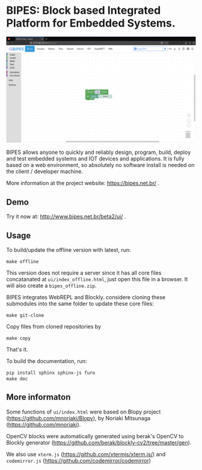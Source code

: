 # BIPES: Block based Integrated Platform for Embedded Systems.

![BIPES](bipes.png)


BIPES allows anyone to quickly and reliably design, program, build, deploy and test embedded systems and IOT devices and applications. It is fully based on a web environment, so absolutely no software install is needed on the client / developer machine. 

More information at the project website: https://bipes.net.br/ .

## Demo
Try it now at: http://www.bipes.net.br/beta2/ui/ .

## Usage

To build/update the offline version with latest, run:
```
make offline
```
This version does not require a server since it has all core files concatanated at `ui/index_offline.html`, just open this file in a browser. It will also create a `bipes_offline.zip`.


BIPES integrates WebREPL and Blockly. considere cloning these submodules into the same folder to update these core files:
```
make git-clone
```
Copy files from cloned repositories by
```
make copy
```
That's it.

To build the documentation, run:
```
pip install sphinx sphinx-js furo
make doc
```

## More informaton
Some functions of `ui/index.html` were based on Blopy project (https://github.com/mnoriaki/Blopy), by Noriaki Mitsunaga
 (https://github.com/mnoriaki).
 
 OpenCV blocks were automatically generated using berak's OpenCV to Blockly generator (https://github.com/berak/blockly-cv2/tree/master/gen).
 
We also use `xterm.js` (https://github.com/xtermjs/xterm.js/) and `codemirror.js` (https://github.com/codemirror/codemirror)

